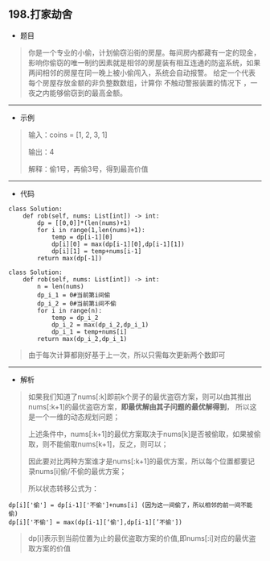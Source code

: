 198.打家劫舍
----------

 - 题目
> 你是一个专业的小偷，计划偷窃沿街的房屋。每间房内都藏有一定的现金，影响你偷窃的唯一制约因素就是相邻的房屋装有相互连通的防盗系统，如果两间相邻的房屋在同一晚上被小偷闯入，系统会自动报警。
> 给定一个代表每个房屋存放金额的非负整数数组，计算你 不触动警报装置的情况下 ，一夜之内能够偷窃到的最高金额。
----------
 - 示例
> 输入：coins = [1, 2, 3, 1]
>
> 输出：4
> 
> 解释：偷1号，再偷3号，得到最高价值
>
----------
- 代码
>
>
    class Solution:
        def rob(self, nums: List[int]) -> int:
            dp = [[0,0]]*(len(nums)+1)
            for i in range(1,len(nums)+1):
                temp = dp[i-1][0]
                dp[i][0] = max(dp[i-1][0],dp[i-1][1])
                dp[i][1] = temp+nums[i-1]
            return max(dp[-1])
>
    class Solution:
        def rob(self, nums: List[int]) -> int:
            n = len(nums)
            dp_i_1 = 0#当前第i间偷
            dp_i_2 = 0#当前第i间不偷
            for i in range(n):
                temp = dp_i_2
                dp_i_2 = max(dp_i_2,dp_i_1)
                dp_i_1 = temp+nums[i]
            return max(dp_i_2,dp_i_1)
> 由于每次计算都刚好基于上一次，所以只需每次更新两个数即可
----------
- 解析
> 如果我们知道了nums[:k]即前k个房子的最优盗窃方案，则可以由其推出nums[:k+1]的最优盗窃方案，**即最优解由其子问题的最优解得到**，
> 所以这是一个一维的动态规划问题；
>
> 上述条件中，nums[:k+1]的最优方案取决于nums[k]是否被偷取，如果被偷取，则不能偷取nums[k+1]，反之，则可以；
>
> 因此要对比两种方案谁才是nums[:k+1]的最优方案，所以每个位置都要记录nums[i]偷/不偷的最优方案；
>
> 所以状态转移公式为：
>
    dp[i]['偷'] = dp[i-1]['不偷']+nums[i] (因为这一间偷了，所以相邻的前一间不能偷)
    dp[i]['不偷'] = max(dp[i-1][‘偷'],dp[i-1][’不偷'])
> dp[i]表示到当前位置为止的最优盗取方案的价值,即nums[:i]对应的最优盗取方案的价值